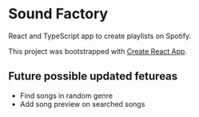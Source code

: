 # Sound Factory

React and TypeScript app to create playlists on Spotify.

This project was bootstrapped with [Create React App](https://github.com/facebook/create-react-app).

## Future possible updated fetureas

-   Find songs in random genre
-   Add song preview on searched songs
